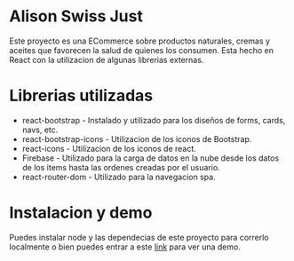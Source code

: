 # Alison Swiss Just

Este proyecto es una ECommerce sobre productos naturales, cremas y aceites que favorecen la salud de quienes los consumen. Esta hecho en React
con la utilizacion de algunas librerias externas.

# Librerias utilizadas

* react-bootstrap - Instalado y utilizado para los diseños de forms, cards, navs, etc.
* react-bootstrap-icons - Utilizacion de los iconos de Bootstrap.
* react-icons - Utilizacion de los iconos de react.
* Firebase - Utilizado para la carga de datos en la nube desde los datos de los items hasta las ordenes creadas por el usuario.
* react-router-dom - Utilizado para la navegacion spa.

# Instalacion y demo

Puedes instalar node y las dependecias de este proyecto para correrlo localmente o bien puedes entrar a este [link]("https://tender-brahmagupta-544d6a.netlify.app/")
para ver una demo.